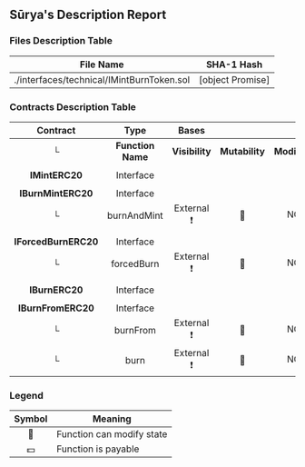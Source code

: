## Sūrya's Description Report

### Files Description Table


|  File Name  |  SHA-1 Hash  |
|-------------|--------------|
| ./interfaces/technical/IMintBurnToken.sol | [object Promise] |


### Contracts Description Table


|  Contract  |         Type        |       Bases      |                  |                 |
|:----------:|:-------------------:|:----------------:|:----------------:|:---------------:|
|     └      |  **Function Name**  |  **Visibility**  |  **Mutability**  |  **Modifiers**  |
||||||
| **IMintERC20** | Interface |  |||
||||||
| **IBurnMintERC20** | Interface |  |||
| └ | burnAndMint | External ❗️ | 🛑  |NO❗️ |
||||||
| **IForcedBurnERC20** | Interface |  |||
| └ | forcedBurn | External ❗️ | 🛑  |NO❗️ |
||||||
| **IBurnERC20** | Interface |  |||
||||||
| **IBurnFromERC20** | Interface |  |||
| └ | burnFrom | External ❗️ | 🛑  |NO❗️ |
| └ | burn | External ❗️ | 🛑  |NO❗️ |


### Legend

|  Symbol  |  Meaning  |
|:--------:|-----------|
|    🛑    | Function can modify state |
|    💵    | Function is payable |

